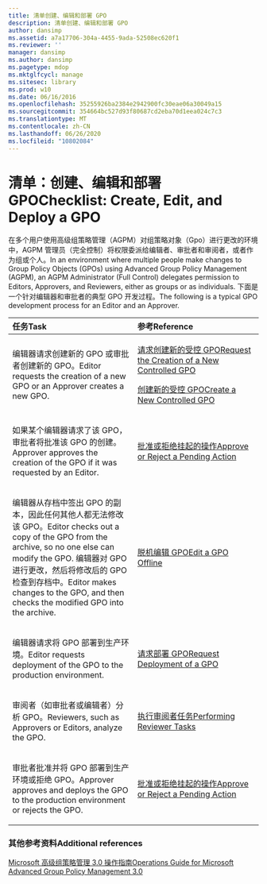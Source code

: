 ```yaml
---
title: 清单创建、编辑和部署 GPO
description: 清单创建、编辑和部署 GPO
author: dansimp
ms.assetid: a7a17706-304a-4455-9ada-52508ec620f1
ms.reviewer: ''
manager: dansimp
ms.author: dansimp
ms.pagetype: mdop
ms.mktglfcycl: manage
ms.sitesec: library
ms.prod: w10
ms.date: 06/16/2016
ms.openlocfilehash: 35255926ba2384e2942900fc30eae06a30049a15
ms.sourcegitcommit: 354664bc527d93f80687cd2eba70d1eea024c7c3
ms.translationtype: MT
ms.contentlocale: zh-CN
ms.lasthandoff: 06/26/2020
ms.locfileid: "10802084"
---
```

# <span data-ttu-id="c0739-103">清单：创建、编辑和部署 GPO</span><span class="sxs-lookup"><span data-stu-id="c0739-103">Checklist: Create, Edit, and Deploy a GPO</span></span>


<span data-ttu-id="c0739-104">在多个用户使用高级组策略管理（AGPM）对组策略对象（Gpo）进行更改的环境中，AGPM 管理员（完全控制）将权限委派给编辑者、审批者和审阅者，或者作为组或个人。</span><span class="sxs-lookup"><span data-stu-id="c0739-104">In an environment where multiple people make changes to Group Policy Objects (GPOs) using Advanced Group Policy Management (AGPM), an AGPM Administrator (Full Control) delegates permission to Editors, Approvers, and Reviewers, either as groups or as individuals.</span></span> <span data-ttu-id="c0739-105">下面是一个针对编辑器和审批者的典型 GPO 开发过程。</span><span class="sxs-lookup"><span data-stu-id="c0739-105">The following is a typical GPO development process for an Editor and an Approver.</span></span>

<table>
<colgroup>
<col width="50%" />
<col width="50%" />
</colgroup>
<thead>
<tr class="header">
<th align="left"><span data-ttu-id="c0739-106">任务</span><span class="sxs-lookup"><span data-stu-id="c0739-106">Task</span></span></th>
<th align="left"><span data-ttu-id="c0739-107">参考</span><span class="sxs-lookup"><span data-stu-id="c0739-107">Reference</span></span></th>
</tr>
</thead>
<tbody>
<tr class="odd">
<td align="left"><p><span data-ttu-id="c0739-108">编辑器请求创建新的 GPO 或审批者创建新的 GPO。</span><span class="sxs-lookup"><span data-stu-id="c0739-108">Editor requests the creation of a new GPO or an Approver creates a new GPO.</span></span></p></td>
<td align="left"><p><a href="request-the-creation-of-a-new-controlled-gpo-agpm30ops.md" data-raw-source="[Request the Creation of a New Controlled GPO](request-the-creation-of-a-new-controlled-gpo-agpm30ops.md)"><span data-ttu-id="c0739-109">请求创建新的受控 GPO</span><span class="sxs-lookup"><span data-stu-id="c0739-109">Request the Creation of a New Controlled GPO</span></span></a></p>
<p><a href="create-a-new-controlled-gpo-agpm30ops.md" data-raw-source="[Create a New Controlled GPO](create-a-new-controlled-gpo-agpm30ops.md)"><span data-ttu-id="c0739-110">创建新的受控 GPO</span><span class="sxs-lookup"><span data-stu-id="c0739-110">Create a New Controlled GPO</span></span></a></p></td>
</tr>
<tr class="even">
<td align="left"><p><span data-ttu-id="c0739-111">如果某个编辑器请求了该 GPO，审批者将批准该 GPO 的创建。</span><span class="sxs-lookup"><span data-stu-id="c0739-111">Approver approves the creation of the GPO if it was requested by an Editor.</span></span></p></td>
<td align="left"><p><a href="approve-or-reject-a-pending-action-agpm30ops.md" data-raw-source="[Approve or Reject a Pending Action](approve-or-reject-a-pending-action-agpm30ops.md)"><span data-ttu-id="c0739-112">批准或拒绝挂起的操作</span><span class="sxs-lookup"><span data-stu-id="c0739-112">Approve or Reject a Pending Action</span></span></a></p></td>
</tr>
<tr class="odd">
<td align="left"><p><span data-ttu-id="c0739-113">编辑器从存档中签出 GPO 的副本，因此任何其他人都无法修改该 GPO。</span><span class="sxs-lookup"><span data-stu-id="c0739-113">Editor checks out a copy of the GPO from the archive, so no one else can modify the GPO.</span></span> <span data-ttu-id="c0739-114">编辑器对 GPO 进行更改，然后将修改后的 GPO 检查到存档中。</span><span class="sxs-lookup"><span data-stu-id="c0739-114">Editor makes changes to the GPO, and then checks the modified GPO into the archive.</span></span></p></td>
<td align="left"><p><a href="edit-a-gpo-offline-agpm30ops.md" data-raw-source="[Edit a GPO Offline](edit-a-gpo-offline-agpm30ops.md)"><span data-ttu-id="c0739-115">脱机编辑 GPO</span><span class="sxs-lookup"><span data-stu-id="c0739-115">Edit a GPO Offline</span></span></a></p></td>
</tr>
<tr class="even">
<td align="left"><p><span data-ttu-id="c0739-116">编辑器请求将 GPO 部署到生产环境。</span><span class="sxs-lookup"><span data-stu-id="c0739-116">Editor requests deployment of the GPO to the production environment.</span></span></p></td>
<td align="left"><p><a href="request-deployment-of-a-gpo-agpm30ops.md" data-raw-source="[Request Deployment of a GPO](request-deployment-of-a-gpo-agpm30ops.md)"><span data-ttu-id="c0739-117">请求部署 GPO</span><span class="sxs-lookup"><span data-stu-id="c0739-117">Request Deployment of a GPO</span></span></a></p></td>
</tr>
<tr class="odd">
<td align="left"><p><span data-ttu-id="c0739-118">审阅者（如审批者或编辑者）分析 GPO。</span><span class="sxs-lookup"><span data-stu-id="c0739-118">Reviewers, such as Approvers or Editors, analyze the GPO.</span></span></p></td>
<td align="left"><p><a href="performing-reviewer-tasks-agpm30ops.md" data-raw-source="[Performing Reviewer Tasks](performing-reviewer-tasks-agpm30ops.md)"><span data-ttu-id="c0739-119">执行审阅者任务</span><span class="sxs-lookup"><span data-stu-id="c0739-119">Performing Reviewer Tasks</span></span></a></p></td>
</tr>
<tr class="even">
<td align="left"><p><span data-ttu-id="c0739-120">审批者批准并将 GPO 部署到生产环境或拒绝 GPO。</span><span class="sxs-lookup"><span data-stu-id="c0739-120">Approver approves and deploys the GPO to the production environment or rejects the GPO.</span></span></p></td>
<td align="left"><p><a href="approve-or-reject-a-pending-action-agpm30ops.md" data-raw-source="[Approve or Reject a Pending Action](approve-or-reject-a-pending-action-agpm30ops.md)"><span data-ttu-id="c0739-121">批准或拒绝挂起的操作</span><span class="sxs-lookup"><span data-stu-id="c0739-121">Approve or Reject a Pending Action</span></span></a></p></td>
</tr>
</tbody>
</table>

 

### <span data-ttu-id="c0739-122">其他参考资料</span><span class="sxs-lookup"><span data-stu-id="c0739-122">Additional references</span></span>

[<span data-ttu-id="c0739-123">Microsoft 高级组策略管理 3.0 操作指南</span><span class="sxs-lookup"><span data-stu-id="c0739-123">Operations Guide for Microsoft Advanced Group Policy Management 3.0</span></span>](operations-guide-for-microsoft-advanced-group-policy-management-30-agpm30ops.md)

 

 





